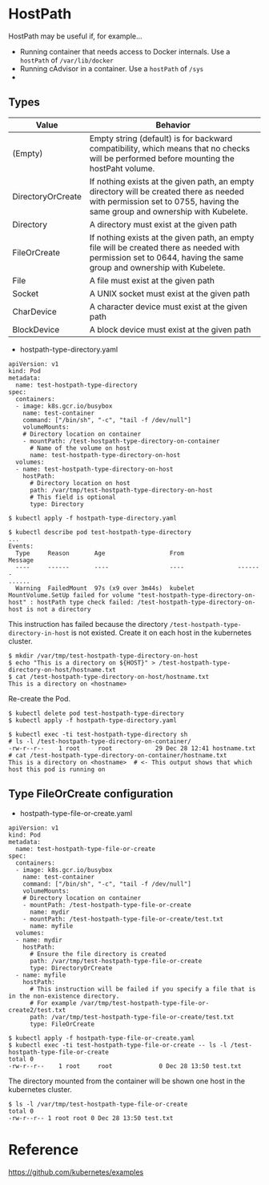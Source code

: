# HostPath

HostPath may be useful if, for example...

* Running container that needs access to Docker internals. Use a `hostPath` of `/var/lib/docker`
* Running cAdvisor in a container. Use a `hostPath` of `/sys`
* 

## Types

| Value             | Behavior  |
| ----------------- | --------- |
| (Empty)           | Empty string (default) is for backward compatibility, which means that no checks will be performed before mounting the hostPaht volume. |
| DirectoryOrCreate | If nothing exists at the given path, an empty directory will be created there as needed with permission set to 0755, having the same group and ownership with Kubelete. |
| Directory         | A directory must exist at the given path |
| FileOrCreate      | If nothing exists at the given path, an empty file will be created there as needed with permission set to 0644, having the same group and ownership with Kubelete.|
| File              | A file must exist at the given path |
| Socket            | A UNIX socket must exist at the given path |
| CharDevice        | A character device must exist at the given path |
| BlockDevice       | A block device must exist at the given path |

* hostpath-type-directory.yaml
```
apiVersion: v1
kind: Pod
metadata:
  name: test-hostpath-type-directory
spec:
  containers:
  - image: k8s.gcr.io/busybox
    name: test-container
    command: ["/bin/sh", "-c", "tail -f /dev/null"]
    volumeMounts:
    # Directory location on container
    - mountPath: /test-hostpath-type-directory-on-container
      # Name of the volume on host
      name: test-hostpath-type-directory-on-host
  volumes:
  - name: test-hostpath-type-directory-on-host
    hostPath:
      # Directory location on host
      path: /var/tmp/test-hostpath-type-directory-on-host
      # This field is optional
      type: Directory
```

```
$ kubectl apply -f hostpath-type-directory.yaml
```

```
$ kubectl describe pod test-hostpath-type-directory
...
Events:
  Type     Reason       Age                  From               Message
  ----     ------       ----                 ----               -------
......
  Warning  FailedMount  97s (x9 over 3m44s)  kubelet            MountVolume.SetUp failed for volume "test-hostpath-type-directory-on-host" : hostPath type check failed: /test-hostpath-type-directory-on-host is not a directory
```

This instruction has failed because the directory `/test-hostpath-type-directory-in-host` is not existed.
Create it on each host in the kubernetes cluster.

```
$ mkdir /var/tmp/test-hostpath-type-directory-on-host
$ echo "This is a directory on ${HOST}" > /test-hostpath-type-directory-on-host/hostname.txt
$ cat /test-hostpath-type-directory-on-host/hostname.txt
This is a directory on <hostname>
```

Re-create the Pod.

```
$ kubectl delete pod test-hostpath-type-directory
$ kubectl apply -f hostpath-type-directory.yaml
```

```
$ kubectl exec -ti test-hostpath-type-directory sh
# ls -l /test-hostpath-type-directory-on-container/
-rw-r--r--    1 root     root            29 Dec 28 12:41 hostname.txt
# cat /test-hostpath-type-directory-on-container/hostname.txt
This is a directory on <hostname>  # <- This output shows that which host this pod is running on
```

## Type FileOrCreate configuration

* hostpath-type-file-or-create.yaml
```
apiVersion: v1
kind: Pod
metadata:
  name: test-hostpath-type-file-or-create
spec:
  containers:
  - image: k8s.gcr.io/busybox
    name: test-container
    command: ["/bin/sh", "-c", "tail -f /dev/null"]
    volumeMounts:
    # Directory location on container
    - mountPath: /test-hostpath-type-file-or-create
      name: mydir
    - mountPath: /test-hostpath-type-file-or-create/test.txt
      name: myfile
  volumes:
  - name: mydir
    hostPath:
      # Ensure the file directory is created
      path: /var/tmp/test-hostpath-type-file-or-create
      type: DirectoryOrCreate
  - name: myfile
    hostPath:
      # This instruction will be failed if you specify a file that is in the non-existence directory.
      # For example /var/tmp/test-hostpath-type-file-or-create2/test.txt
      path: /var/tmp/test-hostpath-type-file-or-create/test.txt
      type: FileOrCreate
```

```
$ kubectl apply -f hostpath-type-file-or-create.yaml
$ kubectl exec -ti test-hostpath-type-file-or-create -- ls -l /test-hostpath-type-file-or-create
total 0
-rw-r--r--    1 root     root             0 Dec 28 13:50 test.txt
```

The directory mounted from the container will be shown one host in the kubernetes cluster.

```
$ ls -l /var/tmp/test-hostpath-type-file-or-create
total 0
-rw-r--r-- 1 root root 0 Dec 28 13:50 test.txt
```

# Reference
https://github.com/kubernetes/examples

